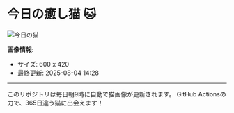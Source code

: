 # 今日の癒し猫 🐱

![今日の猫](https://cdn2.thecatapi.com/images/cne.jpg)

**画像情報:**
- サイズ: 600 x 420
- 最終更新: 2025-08-04 14:28

---

このリポジトリは毎日朝9時に自動で猫画像が更新されます。
GitHub Actionsの力で、365日違う猫に出会えます！
